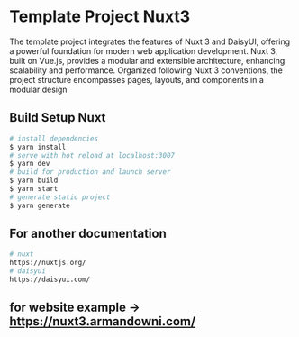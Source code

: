 # Template Project Nuxt3

The template project integrates the features of Nuxt 3 and DaisyUI, offering a powerful foundation for modern web application development. Nuxt 3, built on Vue.js, provides a modular and extensible architecture, enhancing scalability and performance. Organized following Nuxt 3 conventions, the project structure encompasses pages, layouts, and components in a modular design

## Build Setup Nuxt

```bash
# install dependencies
$ yarn install
# serve with hot reload at localhost:3007
$ yarn dev
# build for production and launch server
$ yarn build
$ yarn start
# generate static project
$ yarn generate
```

## For another documentation

```bash
# nuxt
https://nuxtjs.org/
# daisyui
https://daisyui.com/
```

## for website example -> https://nuxt3.armandowni.com/
